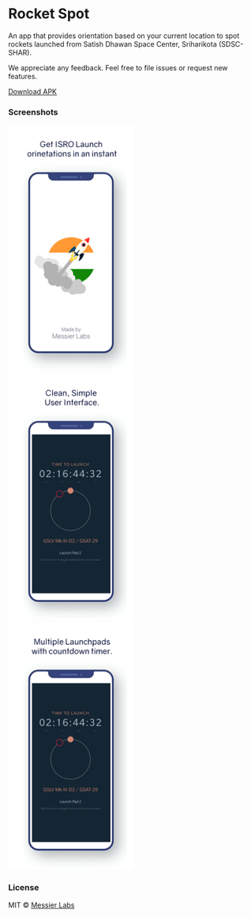 # Rocket Spot

An app that provides orientation based on your current location to spot rockets launched from Satish Dhawan Space Center, Sriharikota (SDSC-SHAR).

We appreciate any feedback. Feel free to file issues or request new features.

[Download APK](https://github.com/Messier-Labs/rocket-watch/releases/latest)

### Screenshots

<img alt="screenshot" src="screenshot1.png" height="500">
<img alt="screenshot" src="screenshot2.png" height="500">
<img alt="screenshot" src="screenshot3.png" height="500">

### License
MIT © [Messier Labs](https://github.com/Messier-Labs)
